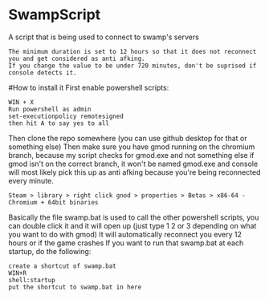 # SwampScript
A script that is being used to connect to swamp's servers
```
The minimum duration is set to 12 hours so that it does not reconnect you and get considered as anti afking.
If you change the value to be under 720 minutes, don't be suprised if console detects it.
```

#How to install it
First enable powershell scripts:
```
WIN + X
Run powershell as admin
set-executionpolicy remotesigned
then hit A to say yes to all
```
Then clone the repo somewhere (you can use github desktop for that or something else)
Then make sure you have gmod running on the chromium branch, because my script checks for gmod.exe and not something else
if gmod isn't on the correct branch, it won't be named gmod.exe and console will most likely pick this up as anti afking because you're being reconnected every minute.
```So make sure gmod is actually called gmod.exe when you run it (Chromium Branch)
Steam > library > right click gnod > properties > Betas > x86-64 - Chromium + 64bit binaries
```

Basically the file swamp.bat is used to call the other powershell scripts,
you can double click it and it will open up (just type 1 2 or 3 depending on what you want to do with gmod)
It will automatically reconnect you every 12 hours or if the game crashes
If you want to run that swamp.bat at each startup, do the following:
```
create a shortcut of swamp.bat
WIN+R
shell:startup
put the shortcut to swamp.bat in here
```


